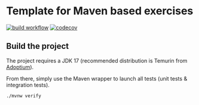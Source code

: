 # Template for Maven based exercises

[![build workflow](https://github.com/mithy45/maven_starter_template/actions/workflows/build.yml/badge.svg)](https://github.com/mithy45/maven_starter_template/actions)
[![codecov](https://codecov.io/gh/mithy45/maven_starter_template/branch/main/graph/badge.svg)](https://codecov.io/gh/mithy45/maven_starter_template)

## Build the project

The project requires a JDK 17 (recommended distribution is Temurin from [Adoptium](https://adoptium.net/)).

From there, simply use the Maven wrapper to launch all tests (unit tests & integration tests).

`./mvnw verify`
